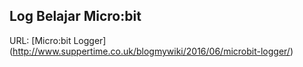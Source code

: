 ## Log Belajar Micro:bit 

URL: [Micro:bit Logger] (http://www.suppertime.co.uk/blogmywiki/2016/06/microbit-logger/)
